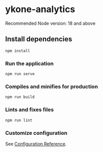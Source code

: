 # ykone-analytics

Recommended Node version: 18 and above

## Install dependencies 
```
npm install
```

### Run the application
```
npm run serve
```

### Compiles and minifies for production
```
npm run build
```

### Lints and fixes files
```
npm run lint
```


### Customize configuration
See [Configuration Reference](https://cli.vuejs.org/config/).
